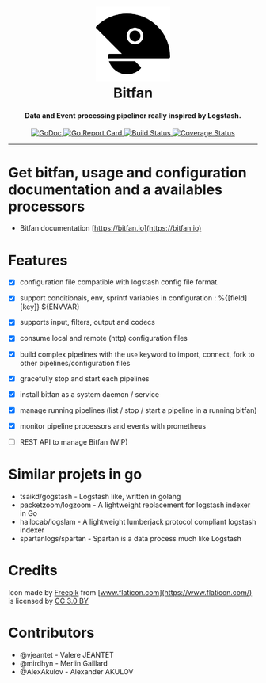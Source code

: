 <h1 align="center">
  <a href="https://bitfan.io"><img src="docs/static/open-fan-black-medium.png" height="150px" alt="Bitfan"></a>
  <br>
  Bitfan
</h1>

<h4 align="center">Data and Event processing pipeliner really inspired by Logstash.</h4>

<p align="center">
	<a href="https://godoc.org/github.com/vjeantet/bitfan">
		<img src="https://godoc.org/github.com/vjeantet/bitfan?status.svg" alt="GoDoc" style="max-width:100%;">
	</a>
    <a href="https://goreportcard.com/report/github.com/vjeantet/bitfan">
    	<img src="https://goreportcard.com/badge/github.com/vjeantet/bitfan" alt="Go Report Card" style="max-width:100%;">
    </a>
    <a href="https://travis-ci.org/vjeantet/bitfan">
    	<img src="https://travis-ci.org/vjeantet/bitfan.svg?branch=master" alt="Build Status" style="max-width:100%;">
    </a>
    <a href="https://coveralls.io/github/vjeantet/bitfan?branch=master">
    	<img src="https://coveralls.io/repos/github/vjeantet/bitfan/badge.svg?branch=master" alt="Coverage Status" style="max-width:100%;">
   	</a>
</p>

---

# Get bitfan, usage and configuration documentation and a availables processors 

 * Bitfan documentation [https://bitfan.io](https://bitfan.io)


# Features
- [x] configuration file compatible with logstash config file format.
- [x] support conditionals, env, sprintf variables in configuration  : %{[field][key]} ${ENVVAR}
- [x] supports input, filters, output and codecs
- [x] consume local and remote (http) configuration files
- [x] build complex pipelines with the `use` keyword to import, connect, fork to other pipelines/configuration files
- [x] gracefully stop and start each pipelines
- [x] install bitfan as a system daemon / service
- [x] manage running pipelines (list / stop / start a pipeline in a running bitfan)
- [x] monitor pipeline processors and events with prometheus
- [ ] REST API to manage Bitfan (WIP)




# Similar projets in go

* tsaikd/gogstash - Logstash like, written in golang
* packetzoom/logzoom - A lightweight replacement for logstash indexer in Go
* hailocab/logslam - A lightweight lumberjack protocol compliant logstash indexer
* spartanlogs/spartan - Spartan is a data process much like Logstash

# Credits
Icon made by [Freepik](http://www.freepik.com) from [www.flaticon.com](https://www.flaticon.com/) is licensed by [CC 3.0 BY](http://creativecommons.org/licenses/by/3.0/)

# Contributors
* @vjeantet - Valere JEANTET
* @mirdhyn - Merlin Gaillard
* @AlexAkulov - Alexander AKULOV
